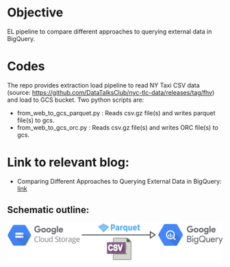 # Objective

EL pipeline to compare different approaches to querying external data in BigQuery.

# Codes

The repo provides extraction load pipeline to read NY Taxi CSV data (source: https://github.com/DataTalksClub/nyc-tlc-data/releases/tag/fhv) and load to GCS bucket. Two python scripts are:

* from_web_to_gcs_parquet.py : Reads csv.gz file(s) and writes parquet file(s) to gcs.
* from_web_to_gcs_orc.py : Reads csv.gz file(s) and writes ORC file(s) to gcs.

# Link to relevant blog:
* Comparing Different Approaches to Querying External Data in BigQuery: [link](https://mahdimoosa.substack.com/p/comparing-different-approaches-to)

## Schematic outline:

![My Image](images/BigQuery_External_Table.jpg)
